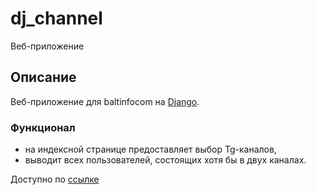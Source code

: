 # dj_channel
Веб-приложение

## Описание

Веб-приложение для baltinfocom на [Django](https://github.com/django/django).

### Функционал

* на индексной странице предоставляет выбор Tg-каналов,
* выводит всех пользователей, состоящих хотя бы в двух каналах.

Доступно по [ссылке](http://44ec43aa-2e14-4ff1-ada3-d1b2e4418b0e.pub.cloud.scaleway.com:8003)
